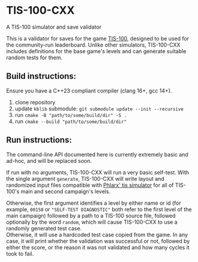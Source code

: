 # TIS-100-CXX
A TIS-100 simulator and save validator

This is a validator for saves for the game
[TIS-100](https://zachtronics.com/tis-100/), designed to be used for the 
community-run leaderboard. Unlike other simulators, TIS-100-CXX includes
definitions for the base game's levels and can generate suitable random tests
for them.

## Build instructions:

Ensure you have a C++23 compliant compiler (clang 16+, gcc 14+).

1. clone repository
2. update `kblib` submodule: `git submodule update --init --recursive`
2. run `cmake -B "path/to/some/build/dir" -S .`
3. run `cmake --build "path/to/some/build/dir"`

## Run instructions:

The command-line API documented here is currently extremely basic and ad-hoc,
and will be replaced soon.

If run with no
arguments, TIS-100-CXX will run a very basic self-test. With the single argument
`generate`, TIS-100-CXX will write layout and randomized input files compatible
with [Phlarx' tis simulator](https://github.com/Phlarx/tis) for all of TIS-100's
main and second campaign's levels.

Otherwise, the first argument
identifies a level by either name or id (for example, `00150` or
`"SELF-TEST DIAGNOSTIC"` both refer to the first level of the main campaign)
followed by a path to a TIS-100 source file, followed optionally by the word
`random`, which will cause TIS-100-CXX to use a randomly generated test case.  
Otherwise, it will use a hardcoded test case copied from the game. In any case,
it will print whether the validation was successful or not, followed by either
the score, or the reason it was not validated and how many cycles it took to
fail.
